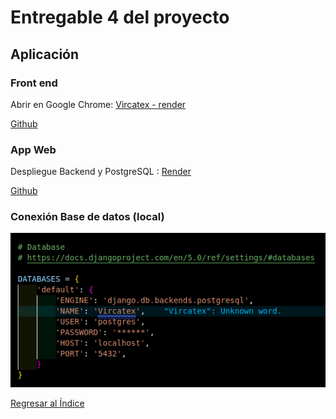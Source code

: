 # Entregable 4 del proyecto
## Aplicación

### Front end
Abrir en Google Chrome: [Vircatex - render](https://sistema-web-v-f.onrender.com/#/acabados/lotes) 

[Github]() 


### App Web
Despliegue Backend y PostgreSQL : [Render](https://render.com/)

[Github]() 

### Conexión Base de datos (local)
![db](../../Entregable%203/db.png)

[Regresar al Índice](./indice.md)
